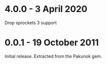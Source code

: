 # 4.0.0 - 3 April 2020
Drop sprockets 3 support
# 0.0.1 - 19 October 2011
Initial release. Extracted from the Pakunok gem.
